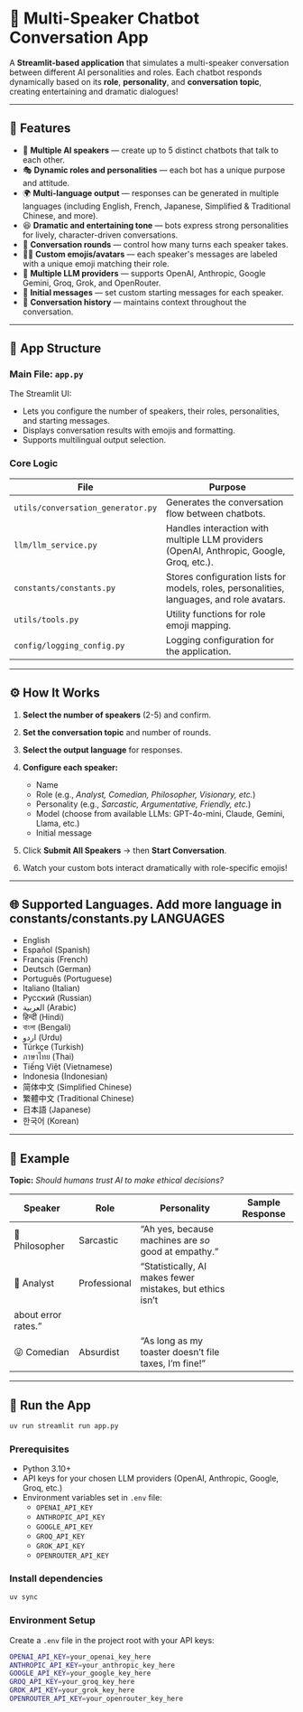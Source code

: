 # 🤖 Multi-Speaker Chatbot Conversation App

A **Streamlit-based application** that simulates a multi-speaker conversation between
different AI personalities and roles.
Each chatbot responds dynamically based on its **role**, **personality**, and
**conversation topic**, creating entertaining and dramatic dialogues!

---

## 🌟 Features

- 🧠 **Multiple AI speakers** — create up to 5 distinct chatbots that talk to each other.
- 🎭 **Dynamic roles and personalities** — each bot has a unique purpose and attitude.
- 🌍 **Multi-language output** — responses can be generated in multiple languages (including English, French, Japanese, Simplified & Traditional Chinese, and more).
- 😆 **Dramatic and entertaining tone** — bots express strong personalities for lively, character-driven conversations.
- 💬 **Conversation rounds** — control how many turns each speaker takes.
- 🧍‍♂️ **Custom emojis/avatars** — each speaker's messages are labeled with a unique emoji matching their role.
- 🔄 **Multiple LLM providers** — supports OpenAI, Anthropic, Google Gemini, Groq, Grok, and OpenRouter.
- 📝 **Initial messages** — set custom starting messages for each speaker.
- 🔄 **Conversation history** — maintains context throughout the conversation.

---

## 🧩 App Structure

### **Main File: `app.py`**
The Streamlit UI:
- Lets you configure the number of speakers, their roles, personalities, and starting
messages.
- Displays conversation results with emojis and formatting.
- Supports multilingual output selection.

### **Core Logic**
| File | Purpose |
|------|----------|
| `utils/conversation_generator.py` | Generates the conversation flow between chatbots. |
| `llm/llm_service.py` | Handles interaction with multiple LLM providers (OpenAI, Anthropic, Google, Groq, etc.). |
| `constants/constants.py` | Stores configuration lists for models, roles, personalities, languages, and role avatars. |
| `utils/tools.py` | Utility functions for role emoji mapping. |
| `config/logging_config.py` | Logging configuration for the application. |

---

## ⚙️ How It Works

1. **Select the number of speakers** (2-5) and confirm.

2. **Set the conversation topic** and number of rounds.

3. **Select the output language** for responses.

4. **Configure each speaker:**
   - Name
   - Role (e.g., *Analyst, Comedian, Philosopher, Visionary, etc.*)
   - Personality (e.g., *Sarcastic, Argumentative, Friendly, etc.*)
   - Model (choose from available LLMs: GPT-4o-mini, Claude, Gemini, Llama, etc.)
   - Initial message

5. Click **Submit All Speakers** → then **Start Conversation**.

6. Watch your custom bots interact dramatically with role-specific emojis!

---

## 🌐 Supported Languages. Add more language in constants/constants.py LANGUAGES

- English
- Español (Spanish)
- Français (French)
- Deutsch (German)
- Português (Portuguese)
- Italiano (Italian)
- Русский (Russian)
- العربية (Arabic)
- हिन्दी (Hindi)
- বাংলা (Bengali)
- اردو (Urdu)
- Türkçe (Turkish)
- ภาษาไทย (Thai)
- Tiếng Việt (Vietnamese)
- Indonesia (Indonesian)
- 简体中文 (Simplified Chinese)
- 繁體中文 (Traditional Chinese)
- 日本語 (Japanese)
- 한국어 (Korean)

---

## 🧠 Example

**Topic:** *Should humans trust AI to make ethical decisions?*

| Speaker | Role | Personality | Sample Response |
|----------|------|-------------|-----------------|
| 🧠 Philosopher | Sarcastic | “Ah yes, because machines are *so* good at empathy.” |
| 🤖 Analyst | Professional | “Statistically, AI makes fewer mistakes, but ethics isn’t
about error rates.” |
| 😜 Comedian | Absurdist | “As long as my toaster doesn’t file taxes, I’m fine!” |

---

## 🚀 Run the App

```bash
uv run streamlit run app.py
```

### Prerequisites
- Python 3.10+
- API keys for your chosen LLM providers (OpenAI, Anthropic, Google, Groq, etc.)
- Environment variables set in `.env` file:
  - `OPENAI_API_KEY`
  - `ANTHROPIC_API_KEY`
  - `GOOGLE_API_KEY`
  - `GROQ_API_KEY`
  - `GROK_API_KEY`
  - `OPENROUTER_API_KEY`

### Install dependencies
```bash
uv sync
```

### Environment Setup
Create a `.env` file in the project root with your API keys:
```bash
OPENAI_API_KEY=your_openai_key_here
ANTHROPIC_API_KEY=your_anthropic_key_here
GOOGLE_API_KEY=your_google_key_here
GROQ_API_KEY=your_groq_key_here
GROK_API_KEY=your_grok_key_here
OPENROUTER_API_KEY=your_openrouter_key_here
```
